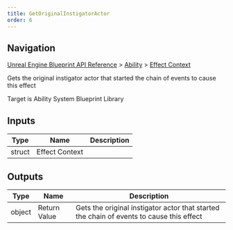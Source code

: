 ```yaml
---
title: GetOriginalInstigatorActor
order: 6
---
```

## Navigation

[Unreal Engine Blueprint API Reference](https://dev.epicgames.com/documentation/en-us/unreal-engine/BlueprintAPI) > [Ability](https://dev.epicgames.com/documentation/en-us/unreal-engine/BlueprintAPI/Ability) > [Effect Context](https://dev.epicgames.com/documentation/en-us/unreal-engine/BlueprintAPI/Ability/EffectContext)

Gets the original instigator actor that started the chain of events to cause this effect

Target is Ability System Blueprint Library

## Inputs

| Type | Name | Description |
| --- | --- | --- |
| struct | Effect Context |  |

## Outputs

| Type | Name | Description |
| --- | --- | --- |
| object | Return Value | Gets the original instigator actor that started the chain of events to cause this effect |

